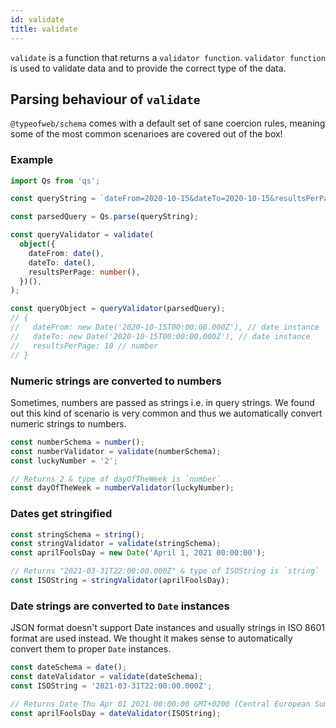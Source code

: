 ```yaml
---
id: validate
title: validate
---
```


`validate` is a function that returns a `validator function`. `validator function` is used to validate data and to provide the correct type of the data.

## Parsing behaviour of `validate`

`@typeofweb/schema` comes with a default set of sane coercion rules, meaning some of the most common scenarioes are covered out of the box!

### Example

```ts
import Qs from 'qs';

const queryString = `dateFrom=2020-10-15&dateTo=2020-10-15&resultsPerPage=10`;

const parsedQuery = Qs.parse(queryString);

const queryValidator = validate(
  object({
    dateFrom: date(),
    dateTo: date(),
    resultsPerPage: number(),
  })(),
);

const queryObject = queryValidator(parsedQuery);
// {
//   dateFrom: new Date('2020-10-15T00:00:00.000Z'), // date instance
//   dateTo: new Date('2020-10-15T00:00:00.000Z'), // date instance
//   resultsPerPage: 10 // number
// }
```

### Numeric strings are converted to numbers

Sometimes, numbers are passed as strings i.e. in query strings. We found out this kind of scenario is very common and thus we automatically convert numeric strings to numbers.

```ts
const numberSchema = number();
const numberValidator = validate(numberSchema);
const luckyNumber = '2';

// Returns 2 & type of dayOfTheWeek is `number`
const dayOfTheWeek = numberValidator(luckyNumber);
```

### Dates get stringified

```ts
const stringSchema = string();
const stringValidator = validate(stringSchema);
const aprilFoolsDay = new Date('April 1, 2021 00:00:00');

// Returns "2021-03-31T22:00:00.000Z" & type of ISOString is `string`
const ISOString = stringValidator(aprilFoolsDay);
```

### Date strings are converted to `Date` instances

JSON format doesn't support Date instances and usually strings in ISO 8601 format are used instead. We thought it makes sense to automatically convert them to proper `Date` instances.

```ts
const dateSchema = date();
const dateValidator = validate(dateSchema);
const ISOString = '2021-03-31T22:00:00.000Z';

// Returns Date Thu Apr 01 2021 00:00:00 GMT+0200 (Central European Summer Time) & type of aprilFoolsDay is `Date`
const aprilFoolsDay = dateValidator(ISOString);
```
